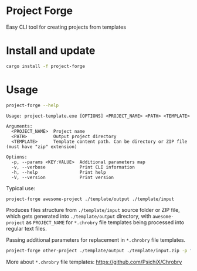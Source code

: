# Project Forge
Easy CLI tool for creating projects from templates

# Install and update
```bash
cargo install -f project-forge
```

# Usage
```bash
project-forge --help
```
```
Usage: project-template.exe [OPTIONS] <PROJECT_NAME> <PATH> <TEMPLATE>

Arguments:
  <PROJECT_NAME>  Project name
  <PATH>          Output project directory
  <TEMPLATE>      Template content path. Can be directory or ZIP file (must have "zip" extension)

Options:
  -p, --params <KEY:VALUE>  Additional parameters map
  -v, --verbose             Print CLI information
  -h, --help                Print help
  -V, --version             Print version
```

Typical use:
```bash
project-forge awesome-project ./template/output ./template/input
```
Produces files structure from `./template/input` source folder or ZIP file, which gets generated into `./template/output` directory, with `awesome-project` as `PROJECT_NAME` for `*.chrobry` file templates being processed into regular text files.

Passing additional parameters for replacement in `*.chrobry` file templates.
```bash
project-forge other-project ./template/output ./template/input.zip -p "EVERYTHING:42"
```
More about `*.chrobry` file templates: https://github.com/PsichiX/Chrobry